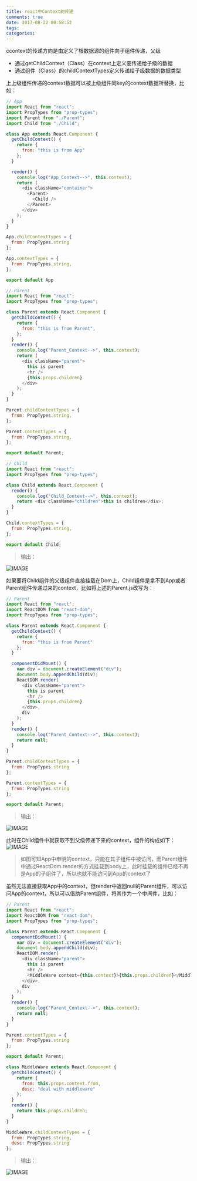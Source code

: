 ```yaml
---
title: react中Context的传递
comments: true
date: 2017-08-22 00:58:52
tags:
categories:
---
```

ccontext的传递方向是由定义了根数据源的组件向子组件传递，父级

+ 通过getChildContext（Class）在context上定义要传递给子级的数据
+ 通过组件（Class）的childContextTypes定义传递给子级数据的数据类型

上上级组件传递的context数据可以被上级组件同key的context数据所替换，比如：
```javascript
// App
import React from "react";
import PropTypes from "prop-types";
import Parent from "./Parent";
import Child from "./Child";

class App extends React.Component {
  getChildContext() {
    return {
      from: "this is from App"
    };
  }

  render() {
    console.log("App_Context-->", this.context);
    return (
      <div className="container">
        <Parent>
          <Child />
        </Parent>
      </div>
    );
  }
}

App.childContextTypes = {
  from: PropTypes.string
};

App.contextTypes = {
  from: PropTypes.string,
};

export default App


```

```javascript
// Parent
import React from "react";
import PropTypes from "prop-types";

class Parent extends React.Component {
  getChildContext() {
    return {
      from: "this is from Parent",
    };
  }
  render() {
    console.log("Parent_Context-->", this.context);    
    return (
      <div className="parent">
        this is parent
        <hr />
        {this.props.children}
      </div>
    );
  }
}

Parent.childContextTypes = {
  from: PropTypes.string,
};

Parent.contextTypes = {
  from: PropTypes.string,
};

export default Parent;

```
```javascript
// Child
import React from "react";
import PropTypes from "prop-types";

class Child extends React.Component {
  render() {
    console.log("Child_Context-->", this.context);    
    return <div className="children">this is children</div>;
  }
}

Child.contextTypes = {
  from: PropTypes.string,
};

export default Child;

```

>输出：

![IMAGE](FEE0A2D90674336598067AB2FBC4B836.jpg)


如果要将Child组件的父级组件直接挂载在Dom上，Child组件是拿不到App或者Parent组件传递过来的context，比如将上述的Parent.js改写为：
```javascript
// Parent
import React from "react";
import ReactDOM from "react-dom";
import PropTypes from "prop-types";

class Parent extends React.Component {
  getChildContext() {
    return {
      from: "this is from Parent"
    };
  }

  componentDidMount() {
    var div = document.createElement("div");
    document.body.appendChild(div);
    ReactDOM.render(
      <div className="parent">
        this is parent
        <hr />
        {this.props.children}
      </div>,
      div
    );
  }
  render() {
    console.log("Parent_Context-->", this.context);
    return null;
  }
}

Parent.childContextTypes = {
  from: PropTypes.string
};

Parent.contextTypes = {
  from: PropTypes.string
};

export default Parent;

```

>输出：

![IMAGE](D8D4D1B9E864D394E7A385BC0519FC5F.jpg)

此时在Child组件中就获取不到父级传递下来的context，组件的构成如下：
![IMAGE](DD5DB2169E1E226970E770FEB9AE466D.jpg)

>如图可知App中申明的context，只能在其子组件中被访问，而Parent组件中通过ReactDom.render的方式挂载到body上，此时挂载的组件已经不再是App的子组件了，所以也就不能访问到App的context了

虽然无法直接获取App中的context，但render中返回null的Parent组件，可以访问App的context，所以可以借助Parent组件，将其作为一个中间件，比如：
```javascript
// Parent
import React from "react";
import ReactDOM from "react-dom";
import PropTypes from "prop-types";

class Parent extends React.Component {
  componentDidMount() {
    var div = document.createElement("div");
    document.body.appendChild(div);
    ReactDOM.render(
      <div className="parent">
        this is parent
        <hr />
        <MiddleWare context={this.context}>{this.props.children}</MiddleWare>
      </div>,
      div
    );
  }
  render() {
    console.log("Parent_Context-->", this.context);
    return null;
  }
}

Parent.contextTypes = {
  from: PropTypes.string
};

export default Parent;

class MiddleWare extends React.Component {
  getChildContext() {
    return {
      from: this.props.context.from,
      desc: "deal with middleware"
    };
  }
  render() {
    return this.props.children;
  }
}

MiddleWare.childContextTypes = {
  from: PropTypes.string,
  desc: PropTypes.string
};

```

>输出：

![IMAGE](4B8E52CB8953B9379356DBEB6635B0F1.jpg)